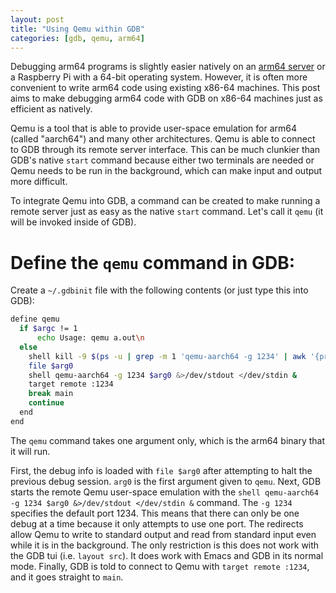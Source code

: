 ```yaml
---
layout: post
title: "Using Qemu within GDB"
categories: [gdb, qemu, arm64]
---
```


Debugging arm64 programs is slightly easier natively on an [arm64
server](https://www.scaleway.com/) or a Raspberry Pi with a 64-bit
operating system. However, it is often more convenient to write arm64
code using existing x86-64 machines. This post aims to make debugging
arm64 code with GDB on x86-64 machines just as efficient as natively.

Qemu is a tool that is able to provide user-space emulation for arm64
(called "aarch64") and many other architectures. Qemu is able to
connect to GDB through its remote server interface. This can be much
clunkier than GDB's native `start` command because either two
terminals are needed or Qemu needs to be run in the background, which
can make input and output more difficult.

To integrate Qemu into GDB, a command can be created to make running
a remote server just as easy as the native `start` command. Let's call
it `qemu` (it will be invoked inside of GDB).

# Define the `qemu` command in GDB:

Create a `~/.gdbinit` file with the following contents (or just type
this into GDB):

``` bash
define qemu
  if $argc != 1
      echo Usage: qemu a.out\n
  else
    shell kill -9 $(ps -u | grep -m 1 'qemu-aarch64 -g 1234' | awk '{print $2}') 2>/dev/null
    file $arg0
    shell qemu-aarch64 -g 1234 $arg0 &>/dev/stdout </dev/stdin &
    target remote :1234
    break main
    continue
  end
end
```

The `qemu` command takes one argument only, which is the arm64 binary
that it will run.

First, the debug info is loaded with `file $arg0` after attempting to
halt the previous debug session. `arg0` is the first argument given to
`qemu`. Next, GDB starts the remote Qemu user-space emulation with the
`shell qemu-aarch64 -g 1234 $arg0 &>/dev/stdout </dev/stdin &`
command. The `-g 1234` specifies the default port 1234. This means
that there can only be one debug at a time because it only attempts to
use one port. The redirects allow Qemu to write to standard output and
read from standard input even while it is in the background. The only
restriction is this does not work with the GDB tui (i.e.
`layout src`). It does work with Emacs and GDB in its normal mode.
Finally, GDB is told to connect to Qemu with `target remote :1234`,
and it goes straight to `main`.
